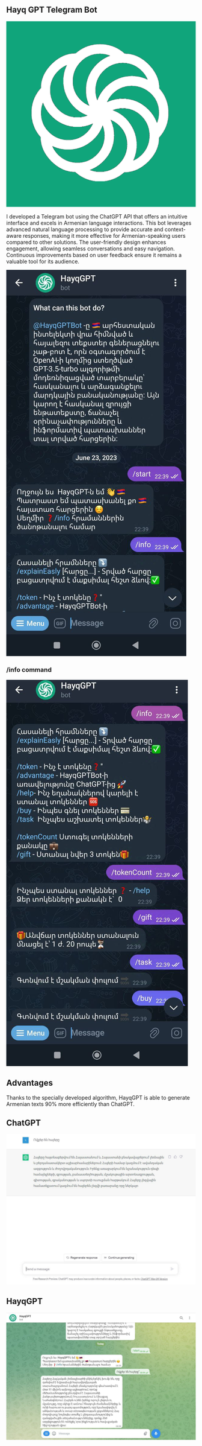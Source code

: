 ## Hayq GPT Telegram Bot

![HayqGPT](image.png)

I developed a Telegram bot using the ChatGPT API that offers an intuitive interface and excels in Armenian language interactions. This bot leverages advanced natural language processing to provide accurate and context-aware responses, making it more effective for Armenian-speaking users compared to other solutions. The user-friendly design enhances engagement, allowing seamless conversations and easy navigation. Continuous improvements based on user feedback ensure it remains a valuable tool for its audience.

![Alt text](main.jpg)

### /info command 


![info](photo_5190644436403608180_y.jpg)

## Advantages
Thanks to the specially developed algorithm, HayqGPT is able to generate Armenian texts 90% more efficiently than ChatGPT.

## ChatGPT 
![ChatGPT](ChatGPTgenerate.jpg)

## HayqGPT
![HayqGPT](HayqGPTgenerate.jpg)


